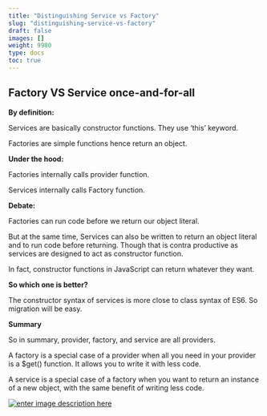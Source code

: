 ```yaml
---
title: "Distinguishing Service vs Factory"
slug: "distinguishing-service-vs-factory"
draft: false
images: []
weight: 9980
type: docs
toc: true
---
```


## Factory VS Service once-and-for-all
**By definition:** 

Services are basically constructor functions. They use ‘this’ keyword.

Factories are simple functions hence return an object.

**Under the hood:**

Factories internally calls provider function.

Services internally calls Factory function.

**Debate:**

Factories can run code before we return our object literal. 

But at the same time, Services can also be written to return an object literal and to run code before returning. Though that is contra productive as services are designed to act as constructor function.

In fact, constructor functions in JavaScript can return whatever they want.

**So which one is better?**

The constructor syntax of services is more close to class syntax of ES6. So migration will be easy.

**Summary**

So in summary, provider, factory, and service are all providers. 

A factory is a special case of a provider when all you need in your provider is a $get() function. It allows you to write it with less code. 

A service is a special case of a factory when you want to return an instance of a new object, with the same benefit of writing less code.

[![enter image description here][1]][1]


  [1]: http://i.stack.imgur.com/vQy9B.png

